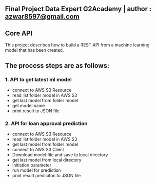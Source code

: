 ## Final Project Data Expert G2Academy | author : azwar8597@gmail.com

## Core API
This project describes how to build a REST API from a machine learning model that has been created.

## The process steps are as follows:
### 1. API to get latest ml model
  - connect to AWS S3 Resource
  - read list folder model in AWS S3
  - get last model from folder model
  - get model name
  - print result to JSON file
  
### 2. API for loan approval prediction
  - connect to AWS S3 Resource
  - read list folder model in AWS S3
  - get last model from folder model
  - connect to AWS S3 Client
  - Download model file and save to local directory
  - get last model from local directory
  - initiation parameter
  - run model for prediction
  - print result prediciton to JSON file
